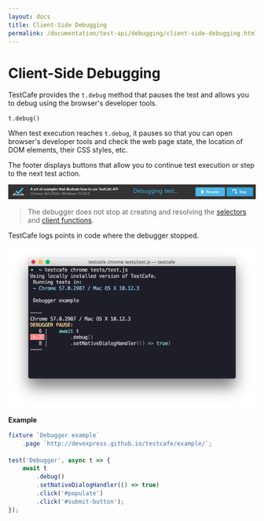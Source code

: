 ```yaml
---
layout: docs
title: Client-Side Debugging
permalink: /documentation/test-api/debugging/client-side-debugging.html
---
```

# Client-Side Debugging

TestCafe provides the `t.debug` method that pauses the test and allows you to debug using the browser's developer tools.

```text
t.debug()
```

When test execution reaches `t.debug`, it pauses so that you can open browser's developer tools
and check the web page state, the location of DOM elements, their CSS styles, etc.

The footer displays buttons that allow you to continue test execution or step to the next test action.

![Page Footer when Debugging on a Client](../../../images/debugging/client-debugging-footer.png)

> The debugger does not stop at creating and resolving the [selectors](../../test-api/selecting-page-elements/selectors.md) and [client functions](../../test-api/obtaining-data-from-the-client.md).

TestCafe logs points in code where the debugger stopped.

![Logging Debugger Breakpoints](../../../images/debugging/log-debugger.png)

**Example**

```js
fixture `Debugger example`
    .page `http://devexpress.github.io/testcafe/example/`;

test('Debugger', async t => {
    await t
        .debug()
        .setNativeDialogHandler(() => true)
        .click('#populate')
        .click('#submit-button');
});
```